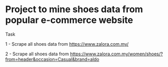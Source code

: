 # Project to mine shoes data from popular e-commerce website

Task

1 - Scrape all shoes data from https://www.zalora.com.my/

2 - Scrape all shoes data from https://www.zalora.com.my/women/shoes/?from=header&occasion=Casual&brand=aldo
